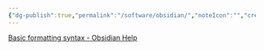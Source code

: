 ```yaml
---
{"dg-publish":true,"permalink":"/software/obsidian/","noteIcon":"","created":"2025-05-20T10:31:25.762-05:00"}
---
```


[Basic formatting syntax - Obsidian Help](https://help.obsidian.md/Editing+and+formatting/Basic+formatting+syntax)